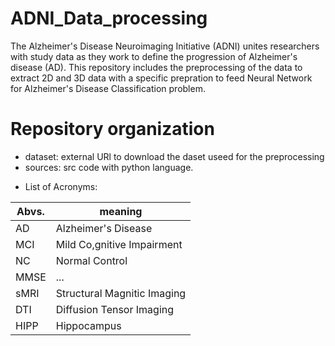 # ADNI_Data_processing

The Alzheimer's Disease Neuroimaging Initiative (ADNI) unites researchers with study data as they work to define the progression of Alzheimer's disease (AD). This repository includes the preprocessing of the data to extract 2D and 3D data with a specific  prepration to feed Neural Network for Alzheimer's Disease Classification problem.


# Repository organization

* dataset: external URl to download the daset useed for the preprocessing 
* sources: src code with python language.


- List of Acronyms:

| Abvs.  | meaning  |
|---|---|
| AD   | Alzheimer's Disease |
| MCI  | Mild Co,gnitive Impairment |
| NC   | Normal Control|
| MMSE | ... |
| sMRI | Structural Magnitic Imaging |
| DTI  | Diffusion Tensor Imaging|
| HIPP | Hippocampus|
